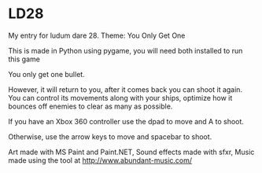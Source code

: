 LD28
====

My entry for ludum dare 28.  Theme: You Only Get One

This is made in Python using pygame, you will need
both installed to run this game

You only get one bullet.

However, it will return to you, after it comes back you can shoot it again.  You can control its movements along with your ships, optimize how it bounces off enemies to clear as many as possible.

If you have an Xbox 360 controller use the dpad to move and A to shoot.

Otherwise, use the arrow keys to move and spacebar to shoot.

Art made with MS Paint and Paint.NET,
Sound effects made with sfxr,
Music made using the tool at http://www.abundant-music.com/
